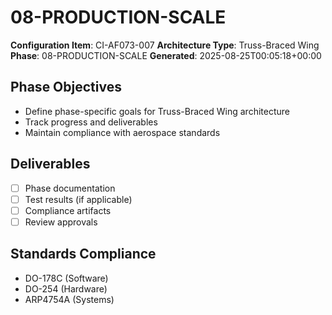 # 08-PRODUCTION-SCALE

**Configuration Item**: CI-AF073-007
**Architecture Type**: Truss-Braced Wing
**Phase**: 08-PRODUCTION-SCALE
**Generated**: 2025-08-25T00:05:18+00:00

## Phase Objectives
- Define phase-specific goals for Truss-Braced Wing architecture
- Track progress and deliverables
- Maintain compliance with aerospace standards

## Deliverables
- [ ] Phase documentation
- [ ] Test results (if applicable)
- [ ] Compliance artifacts
- [ ] Review approvals

## Standards Compliance
- DO-178C (Software)
- DO-254 (Hardware)
- ARP4754A (Systems)
